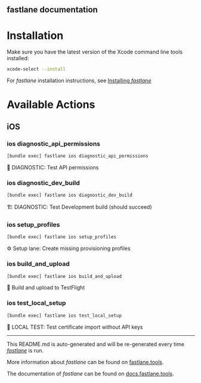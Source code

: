 fastlane documentation
----

# Installation

Make sure you have the latest version of the Xcode command line tools installed:

```sh
xcode-select --install
```

For _fastlane_ installation instructions, see [Installing _fastlane_](https://docs.fastlane.tools/#installing-fastlane)

# Available Actions

## iOS

### ios diagnostic_api_permissions

```sh
[bundle exec] fastlane ios diagnostic_api_permissions
```

🧪 DIAGNOSTIC: Test API permissions

### ios diagnostic_dev_build

```sh
[bundle exec] fastlane ios diagnostic_dev_build
```

🏗️ DIAGNOSTIC: Test Development build (should succeed)

### ios setup_profiles

```sh
[bundle exec] fastlane ios setup_profiles
```

⚙️ Setup lane: Create missing provisioning profiles

### ios build_and_upload

```sh
[bundle exec] fastlane ios build_and_upload
```

🚀 Build and upload to TestFlight

### ios test_local_setup

```sh
[bundle exec] fastlane ios test_local_setup
```

🧪 LOCAL TEST: Test certificate import without API keys

----

This README.md is auto-generated and will be re-generated every time [_fastlane_](https://fastlane.tools) is run.

More information about _fastlane_ can be found on [fastlane.tools](https://fastlane.tools).

The documentation of _fastlane_ can be found on [docs.fastlane.tools](https://docs.fastlane.tools).

